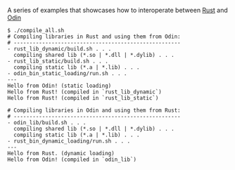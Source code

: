 A series of examples that showcases how to interoperate between [Rust] and [Odin]

[Rust]: https://www.rust-lang.org/
[Odin]: https://odin-lang.org/

```
$ ./compile_all.sh
# Compiling libraries in Rust and using them from Odin:
# -----------------------------------------------------
- rust_lib_dynamic/build.sh . . .
  compiling shared lib (*.so | *.dll | *.dylib) . . .
- rust_lib_static/build.sh . . .
  compiling static lib (*.a | *.lib) . . .
- odin_bin_static_loading/run.sh . . .
---
Hello from Odin! (static loading)
Hello from Rust! (compiled in `rust_lib_dynamic`)
Hello from Rust! (compiled in `rust_lib_static`)

# Compiling libraries in Odin and using them from Rust:
# -----------------------------------------------------
- odin_lib/build.sh . . .
  compiling shared lib (*.so | *.dll | *.dylib) . . .
  compiling static lib (*.a | *.lib) . . .
- rust_bin_dynamic_loading/run.sh . . .
---
Hello from Rust. (dynamic loading)
Hello from Odin! (compiled in `odin_lib`)
```

